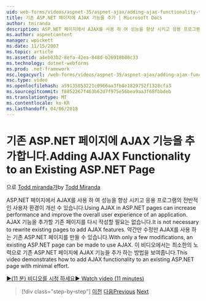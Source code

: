 ```yaml
---
uid: web-forms/videos/aspnet-35/aspnet-ajax/adding-ajax-functionality-to-an-existing-aspnet-page
title: 기존 ASP.NET 페이지에 AJAX 기능을 추가 | Microsoft Docs
author: tmiranda
description: ASP.NET 페이지에서 AJAX를 사용 하 여 성능을 향상 시키고 응용 프로그램의 전반적인 사용자 환경이 개선 수 있습니다. 기존 페이지를 다시 작성 해야은 없습니다.
ms.author: aspnetcontent
manager: wpickett
ms.date: 11/15/2007
ms.topic: article
ms.assetid: a4eb03b2-8efa-42ea-848d-b26918b80c33
ms.technology: dotnet-webforms
ms.prod: .net-framework
msc.legacyurl: /web-forms/videos/aspnet-35/aspnet-ajax/adding-ajax-functionality-to-an-existing-aspnet-page
msc.type: video
ms.openlocfilehash: a59135853221c0966aa3fb8e1829752f1328cfa3
ms.sourcegitcommit: f8852267f463b62d7f975e56bea9aa3f68fbbdeb
ms.translationtype: MT
ms.contentlocale: ko-KR
ms.lasthandoff: 04/06/2018
---
```

<a name="adding-ajax-functionality-to-an-existing-aspnet-page"></a><span data-ttu-id="af9a7-104">기존 ASP.NET 페이지에 AJAX 기능을 추가합니다.</span><span class="sxs-lookup"><span data-stu-id="af9a7-104">Adding AJAX Functionality to an Existing ASP.NET Page</span></span>
====================
<span data-ttu-id="af9a7-105">으로 [Todd miranda가](https://github.com/tmiranda)</span><span class="sxs-lookup"><span data-stu-id="af9a7-105">by [Todd Miranda](https://github.com/tmiranda)</span></span>

<span data-ttu-id="af9a7-106">ASP.NET 페이지에서 AJAX를 사용 하 여 성능을 향상 시키고 응용 프로그램의 전반적인 사용자 환경이 개선 수 있습니다.</span><span class="sxs-lookup"><span data-stu-id="af9a7-106">Using AJAX in ASP.NET pages can increase performance and improve the overall user experience of an application.</span></span> <span data-ttu-id="af9a7-107">AJAX 기능을 추가할 기존 페이지를 다시 작성할 필요는 없습니다.</span><span class="sxs-lookup"><span data-stu-id="af9a7-107">It is not necessary to rewrite existing pages to add AJAX features.</span></span> <span data-ttu-id="af9a7-108">약간만 수정만 AJAX를 사용 하는 기존 ASP.NET 페이지를 만들 수 있습니다.</span><span class="sxs-lookup"><span data-stu-id="af9a7-108">With only a few modifications, an existing ASP.NET page can be made to use AJAX.</span></span> <span data-ttu-id="af9a7-109">이 비디오에서는 최소한의 노력으로 기존 ASP.NET 페이지에 AJAX 기능을 추가 하는 방법을 보여줍니다.</span><span class="sxs-lookup"><span data-stu-id="af9a7-109">This video demonstrates how to add AJAX functionality to an existing ASP.NET page with minimal effort.</span></span>

[<span data-ttu-id="af9a7-110">&#9654;(11 분) 비디오를 시청 하세요</span><span class="sxs-lookup"><span data-stu-id="af9a7-110">&#9654; Watch video (11 minutes)</span></span>](https://channel9.msdn.com/Blogs/ASP-NET-Site-Videos/adding-ajax-functionality-to-an-existing-aspnet-page)

> [!div class="step-by-step"]
> <span data-ttu-id="af9a7-111">[이전](aspnet-ajax-support-in-visual-studio-2008.md)
> [다음](creating-and-using-an-ajax-enabled-web-service-in-a-web-site.md)</span><span class="sxs-lookup"><span data-stu-id="af9a7-111">[Previous](aspnet-ajax-support-in-visual-studio-2008.md)
[Next](creating-and-using-an-ajax-enabled-web-service-in-a-web-site.md)</span></span>
